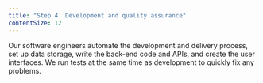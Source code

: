 ```yaml
---
title: "Step 4. Development and quality assurance"
contentSize: 12
---
```


Our software engineers automate the development and delivery process, set up data 
storage, write the back-end code and APIs, and create the user interfaces. We run tests 
at the same time as development to quickly fix any problems.
